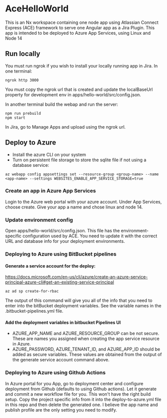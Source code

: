 # AceHelloWorld
This is an Nx workspace containing one node app using Atlassian Connect Express (ACE) framework to serve one Angular app as a Jira Plugin.
This app is intended to be deployed to Azure App Services, using Linux and Node 14

## Run locally
You must run ngrok if you wish to install your locally running app in Jira.
In one terminal:
```
ngrok http 3000
```

You must copy the ngrok url that is created and update the localBaseUrl property for development env in apps/hello-world/src/config.json.

In another terminal build the webap and run the server:
```
npm run prebuild
npm start
```

In Jira, go to Manage Apps and upload using the ngrok url.

## Deploy to Azure
- Install the azure CLI on your system
- Turn on persistent file storage to store the sqlite file if not using a database service:
```
az webapp config appsettings set --resource-group <group-name> --name <app-name> --settings WEBSITES_ENABLE_APP_SERVICE_STORAGE=true
```
### Create an app in Azure App Services
Login to the Azure web portal with your azure account.  Under App Services, choose create. Give your app a name and chose linux and node 14.

### Update environment config
Open apps/hello-world/src/config.json. This file has the environment-specific configuration used by ACE. You need to update it with the correct URL and database info for your deployment environments.

### Deploying to Azure using BitBucket pipelines

#### Generate a service account for the deploy:
https://docs.microsoft.com/en-us/cli/azure/create-an-azure-service-principal-azure-cli#get-an-existing-service-principal
```
az ad sp create-for-rbac
```
The output of this command will give you all of the info that you need to enter into the bitBucket deployment variables. See the variable names in the .bitbucket-pipelines.yml file.

#### Add the deployment variables in bitbucket Pipelines UI
- AZURE_APP_NAME and AZURE_RESOURCE_GROUP can be not secure. These are names you assigned when creating the app service resource in Azure.
- AZURE_PASSWORD, AZURE_TENANT_ID, and AZURE_APP_ID should be added as secure variables. These values are obtained from the output of the generate service account command above.


### Deploying to Azure using Github Actions
In Azure portal for you App, go to deployment center and configure deployment from Github (defaults to using Github actions).
Let it generate and commit a new workflow file for you. This won't have the right build setup. Copy the project specific info from it into the deploy-to-azure.yml file in this repo and then delete the generated one. I believe the app name and publish profile are the only setting you need to modify.


